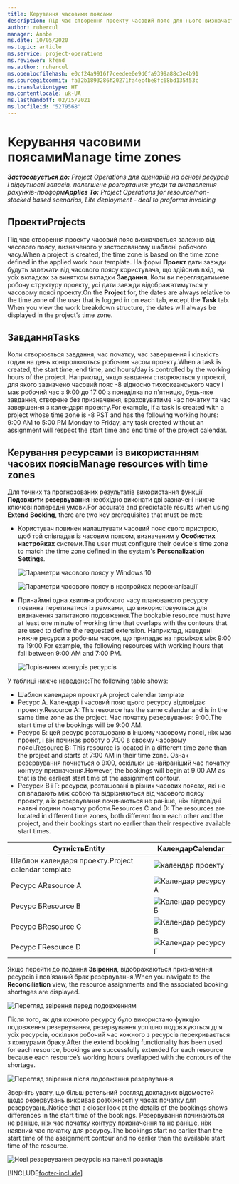 ```yaml
---
title: Керування часовими поясами
description: Під час створення проекту часовий пояс для нього визначається залежно від часового поясу, визначеного у застосованому шаблоні робочого часу.
author: ruhercul
manager: Annbe
ms.date: 10/05/2020
ms.topic: article
ms.service: project-operations
ms.reviewer: kfend
ms.author: ruhercul
ms.openlocfilehash: e0cf24a9916f7ceedee0e9d6fa9399a88c3e4b91
ms.sourcegitcommit: fa32b1893286f20271fa4ec4be8fc68bd135f53c
ms.translationtype: HT
ms.contentlocale: uk-UA
ms.lasthandoff: 02/15/2021
ms.locfileid: "5279568"
---
```

# <a name="manage-time-zones"></a><span data-ttu-id="9a98a-103">Керування часовими поясами</span><span class="sxs-lookup"><span data-stu-id="9a98a-103">Manage time zones</span></span>

<span data-ttu-id="9a98a-104">_**Застосовується до:** Project Operations для сценаріїв на основі ресурсів і відсутності запасів, полегшене розгортання: угоди та виставлення рахунків-проформ_</span><span class="sxs-lookup"><span data-stu-id="9a98a-104">_**Applies To:** Project Operations for resource/non-stocked based scenarios, Lite deployment - deal to proforma invoicing_</span></span>


## <a name="projects"></a><span data-ttu-id="9a98a-105">Проекти</span><span class="sxs-lookup"><span data-stu-id="9a98a-105">Projects</span></span>

<span data-ttu-id="9a98a-106">Під час створення проекту часовий пояс визначається залежно від часового поясу, визначеного у застосованому шаблоні робочого часу.</span><span class="sxs-lookup"><span data-stu-id="9a98a-106">When a project is created, the time zone is based on the time zone defined in the applied work hour template.</span></span> <span data-ttu-id="9a98a-107">На формі **Проект** дати завжди будуть залежати від часового поясу користувача, що здійснив вхід, на усіх вкладках за винятком вкладки **Завдання**. Коли ви переглядатимете робочу структуру проекту, усі дати завжди відображатимуться у часовому поясі проекту.</span><span class="sxs-lookup"><span data-stu-id="9a98a-107">On the **Project** for, the dates are always relative to the time zone of the user that is logged in on each tab, except the **Task** tab. When you view the work breakdown structure, the dates will always be displayed in the project’s time zone.</span></span>

## <a name="tasks"></a><span data-ttu-id="9a98a-108">Завдання</span><span class="sxs-lookup"><span data-stu-id="9a98a-108">Tasks</span></span>

<span data-ttu-id="9a98a-109">Коли створюється завдання, час початку, час завершення і кількість годин на день контролюються робочим часом проекту.</span><span class="sxs-lookup"><span data-stu-id="9a98a-109">When a task is created, the start time, end time, and hours/day is controlled by the working hours of the project.</span></span> <span data-ttu-id="9a98a-110">Наприклад, якщо завдання створюються у проекті, для якого зазначено часовий пояс -8 відносно тихоокеанського часу і має робочий час з 9:00 до 17:00 з понеділка по п'ятницю, будь-яке завдання, створене без призначення, враховуватиме час початку та час завершення з календаря проекту.</span><span class="sxs-lookup"><span data-stu-id="9a98a-110">For example, if a task is created with a project whose time zone is -8 PST and has the following working hours: 9:00 AM to 5:00 PM Monday to Friday, any task created without an assignment will respect the start time and end time of the project calendar.</span></span>

## <a name="manage-resources-with-time-zones"></a><span data-ttu-id="9a98a-111">Керування ресурсами із використанням часових поясів</span><span class="sxs-lookup"><span data-stu-id="9a98a-111">Manage resources with time zones</span></span>

<span data-ttu-id="9a98a-112">Для точних та прогнозованих результатів використання функції **Подовжити резервування** необхідно виконати дві зазначені нижче ключові попередні умови.</span><span class="sxs-lookup"><span data-stu-id="9a98a-112">For accurate and predictable results when using **Extend Booking**, there are two key prerequisites that must be met:</span></span>  

- <span data-ttu-id="9a98a-113">Користувач повинен налаштувати часовий пояс свого пристрою, щоб той співпадав із часовим поясом, визначеним у **Особистих настройках** системи.</span><span class="sxs-lookup"><span data-stu-id="9a98a-113">The user must configure their device's time zone to match the time zone defined in the system's **Personalization Settings**.</span></span>
 
  ![Параметри часового поясу у Windows 10](media/reconcile-assignments-03.png)

  ![Параметри часового поясу в настройках персоналізації](media/reconcile-assignments-04.png)
 
- <span data-ttu-id="9a98a-116">Принаймні одна хвилина робочого часу планованого ресурсу повинна перетинатися із рамками, що використовуються для визначення запитаного подовження.</span><span class="sxs-lookup"><span data-stu-id="9a98a-116">The bookable resource must have at least one minute of working time that overlaps with the contours that are used to define the requested extension.</span></span> <span data-ttu-id="9a98a-117">Наприклад, наведені нижче ресурси з робочим часом, що припадає на проміжок між 9:00 та 19:00.</span><span class="sxs-lookup"><span data-stu-id="9a98a-117">For example, the following resources with working hours that fall between 9:00 AM and 7:00 PM.</span></span> 

  ![Порівняння контурів ресурсів](media/reconcile-assignments-05.png)

<span data-ttu-id="9a98a-119">У таблиці нижче наведено:</span><span class="sxs-lookup"><span data-stu-id="9a98a-119">The following table shows:</span></span>

- <span data-ttu-id="9a98a-120">Шаблон календаря проекту</span><span class="sxs-lookup"><span data-stu-id="9a98a-120">A project calendar template</span></span>
- <span data-ttu-id="9a98a-121">Ресурс А. Календар і часовий пояс цього ресурсу відповідає проекту.</span><span class="sxs-lookup"><span data-stu-id="9a98a-121">Resource A: This resource has the same calendar and is in the same time zone as the project.</span></span> <span data-ttu-id="9a98a-122">Час початку резервування: 9:00.</span><span class="sxs-lookup"><span data-stu-id="9a98a-122">The start time of the bookings will be 9:00 AM.</span></span>
- <span data-ttu-id="9a98a-123">Ресурс Б: цей ресурс розташовано в іншому часовому поясі, ніж має проект, і він починає роботу о 7:00 в своєму часовому поясі.</span><span class="sxs-lookup"><span data-stu-id="9a98a-123">Resource B: This resource is located in a different time zone than the project and starts at 7:00 AM in their time zone.</span></span> <span data-ttu-id="9a98a-124">Ознак резервування почнеться о 9:00, оскільки це найраніший час початку контуру призначення.</span><span class="sxs-lookup"><span data-stu-id="9a98a-124">However, the bookings will begin at 9:00 AM as that is the earliest start time of the assignment contour.</span></span>
- <span data-ttu-id="9a98a-125">Ресурси В і Г: ресурси, розташовані в різних часових поясах, які не співпадають між собою та відрізняються від часового поясу проекту, а їх резервування починаються не раніше, ніж відповідні наявні години початку роботи.</span><span class="sxs-lookup"><span data-stu-id="9a98a-125">Resources C and D: The resources are located in different time zones, both different from each other and the project, and their bookings start no earlier than their respective available start times.</span></span>

|<span data-ttu-id="9a98a-126">Сутність</span><span class="sxs-lookup"><span data-stu-id="9a98a-126">Entity</span></span>  |<span data-ttu-id="9a98a-127">Календар</span><span class="sxs-lookup"><span data-stu-id="9a98a-127">Calendar</span></span>  |
|-|-|
|<span data-ttu-id="9a98a-128">Шаблон календаря проекту.</span><span class="sxs-lookup"><span data-stu-id="9a98a-128">Project calendar template</span></span>   | ![календар проекту](media/reconcile-assignments-06.png) |
|<span data-ttu-id="9a98a-130">Ресурс А</span><span class="sxs-lookup"><span data-stu-id="9a98a-130">Resource A</span></span>  | ![Календар ресурсу А](media/reconcile-assignments-06.png) |
|<span data-ttu-id="9a98a-132">Ресурс Б</span><span class="sxs-lookup"><span data-stu-id="9a98a-132">Resource B</span></span>  |  ![Календар ресурсу Б](media/reconcile-assignments-07.png) |
|<span data-ttu-id="9a98a-134">Ресурс В</span><span class="sxs-lookup"><span data-stu-id="9a98a-134">Resource C</span></span>  |  ![Календар ресурсу В](media/reconcile-assignments-08.png) |
|<span data-ttu-id="9a98a-136">Ресурс Г</span><span class="sxs-lookup"><span data-stu-id="9a98a-136">Resource D</span></span>  | ![Календар ресурсу Г](media/reconcile-assignments-09.png)  |
 
<span data-ttu-id="9a98a-138">Якщо перейти до подання **Звірення**, відображаються призначення ресурсів і пов’язаний брак резервування.</span><span class="sxs-lookup"><span data-stu-id="9a98a-138">When you navigate to the **Reconciliation** view, the resource assignments and the associated booking shortages are displayed.</span></span>

![Перегляд звірення перед подовженням](media/reconcile-assignments-10.png)

<span data-ttu-id="9a98a-140">Після того, як для кожного ресурсу було використано функцію подовження резервування, резервування успішно подовжуються для усіх ресурсів, оскільки робочий час кожного з ресурсів перекривається з контурами браку.</span><span class="sxs-lookup"><span data-stu-id="9a98a-140">After the extend booking functionality has been used for each resource, bookings are successfully extended for each resource because each resource’s working hours overlapped with the contours of the shortage.</span></span>

![Перегляд звірення після подовження резервування](media/reconcile-assignments-11.png) 

<span data-ttu-id="9a98a-142">Зверніть увагу, що більш ретельний розгляд докладних відомостей щодо резервувань викриває розбіжності у часах початку для резервувань.</span><span class="sxs-lookup"><span data-stu-id="9a98a-142">Notice that a closer look at the details of the bookings shows differences in the start time of the bookings.</span></span> <span data-ttu-id="9a98a-143">Резервування починаються не раніше, ніж час початку контуру призначення та не раніше, ніж наявний час початку для ресурсу.</span><span class="sxs-lookup"><span data-stu-id="9a98a-143">The bookings start no earlier than the start time of the assignment contour and no earlier than the available start time of the resource.</span></span>

![Нові резервування ресурсів на панелі розкладів](media/reconcile-assignments-12.png)


[!INCLUDE[footer-include](../includes/footer-banner.md)]